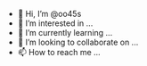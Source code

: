 - 👋 Hi, I’m @oo45s
- 👀 I’m interested in ...
- 🌱 I’m currently learning ...
- 💞️ I’m looking to collaborate on ...
- 📫 How to reach me ...

<!---
oo45s/oo45s is a ✨ special ✨ repository because its `README.md` (this file) appears on your GitHub profile.
You can click the Preview link to take a look at your changes.
--->
